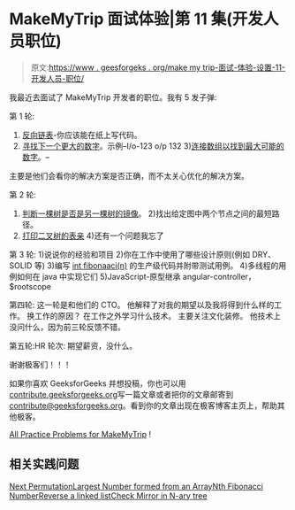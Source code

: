 # MakeMyTrip 面试体验|第 11 集(开发人员职位)

> 原文:[https://www . geesforgeks . org/make my trip-面试-体验-设置-11-开发人员-职位/](https://www.geeksforgeeks.org/makemytrip-interview-experience-set-11-developer-position/)

我最近去面试了 MakeMyTrip 开发者的职位。我有 5 发子弹:

第 1 轮:
1) [反向链表](https://practice.geeksforgeeks.org/problems/reverse-a-linked-list/1)-你应该能在纸上写代码。
2) [寻找下一个更大的数字](https://practice.geeksforgeeks.org/problems/next-permutation/0)。示例–I/o-123 o/p 132
3)[连接数组以找到最大可能的数字](https://practice.geeksforgeeks.org/problems/largest-number-formed-from-an-array/0)。–

主要是他们会看你的解决方案是否正确，而不太关心优化的解决方案。

第 2 轮:
1) [判断一棵树是否是另一棵树的镜像](https://practice.geeksforgeeks.org/problems/check-mirror-in-n-ary-tree/0)。
2)找出给定图中两个节点之间的最短路径。
3) [打印二叉树的表亲](https://www.geeksforgeeks.org/print-cousins-of-a-given-node-in-binary-tree/)
4)还有一个问题我忘了

第 3 轮:
1)说说你的经验和项目
2)你在工作中使用了哪些设计原则(例如 DRY、SOLID 等)
3)编写 [int fibonaaci(n)](https://practice.geeksforgeeks.org/problems/nth-fibonacci-number/0) 的生产级代码并附带测试用例。
4)多线程的用例如何在 java 中实现它们
5)JavaScript-原型继承 angular-controller，$rootscope

第四轮:
这一轮是和他们的 CTO。
他解释了对我的期望以及我将得到什么样的工作。
换工作的原因？
在工作之外学习什么技术。
主要关注文化装修。
他技术上没问什么，因为前三轮反馈不错。

第五轮:HR 轮次:
期望薪资，没什么。

谢谢极客们！！！

如果你喜欢 GeeksforGeeks 并想投稿，你也可以用[contribute.geeksforgeeks.org](http://www.contribute.geeksforgeeks.org)写一篇文章或者把你的文章邮寄到 contribute@geeksforgeeks.org。看到你的文章出现在极客博客主页上，帮助其他极客。

[All Practice Problems for MakeMyTrip](https://practice.geeksforgeeks.org/company/MakeMyTrip/) !

## 相关实践问题

[Next Permutation](https://practice.geeksforgeeks.org/problems/next-permutation/0)[Largest Number formed from an Array](https://practice.geeksforgeeks.org/problems/largest-number-formed-from-an-array/0)[Nth Fibonacci Number](https://practice.geeksforgeeks.org/problems/nth-fibonacci-number/0)[Reverse a linked list](https://practice.geeksforgeeks.org/problems/reverse-a-linked-list/1)[Check Mirror in N-ary tree](https://practice.geeksforgeeks.org/problems/check-mirror-in-n-ary-tree/0)